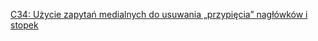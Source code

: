 [C34: Użycie zapytań medialnych do usuwania „przypięcia” nagłówków i stopek](https://www.w3.org/WAI/WCAG21/Techniques/css/C34)
